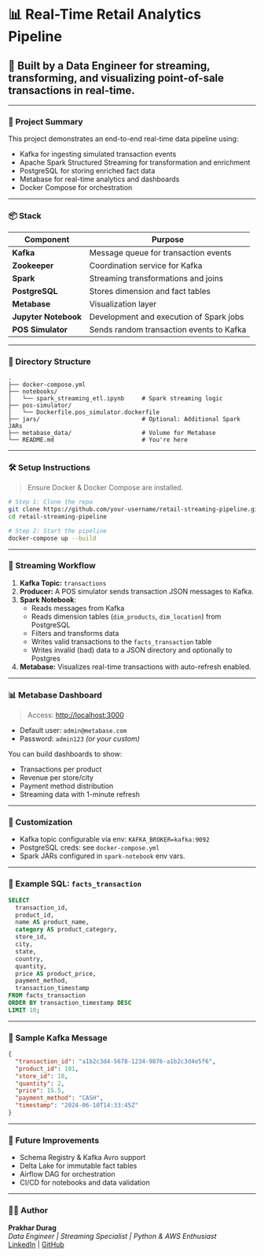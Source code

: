 
# 📊 Real-Time Retail Analytics Pipeline

## 🚀 Built by a Data Engineer for streaming, transforming, and visualizing point-of-sale transactions in real-time.

---

### 🧠 Project Summary

This project demonstrates an end-to-end real-time data pipeline using:

- Kafka for ingesting simulated transaction events
- Apache Spark Structured Streaming for transformation and enrichment
- PostgreSQL for storing enriched fact data
- Metabase for real-time analytics and dashboards
- Docker Compose for orchestration

---

### 📦 Stack

| Component         | Purpose                                 |
|------------------|-----------------------------------------|
| **Kafka**        | Message queue for transaction events    |
| **Zookeeper**    | Coordination service for Kafka          |
| **Spark**        | Streaming transformations and joins     |
| **PostgreSQL**   | Stores dimension and fact tables        |
| **Metabase**     | Visualization layer                     |
| **Jupyter Notebook** | Development and execution of Spark jobs |
| **POS Simulator**| Sends random transaction events to Kafka|

---

### 📁 Directory Structure

```
.
├── docker-compose.yml
├── notebooks/
│   └── spark_streaming_etl.ipynb     # Spark streaming logic
├── pos-simulator/
│   └── Dockerfile.pos_simulator.dockerfile
├── jars/                             # Optional: Additional Spark JARs
├── metabase_data/                    # Volume for Metabase
└── README.md                         # You're here
```

---

### 🛠️ Setup Instructions

> Ensure Docker & Docker Compose are installed.

```bash
# Step 1: Clone the repo
git clone https://github.com/your-username/retail-streaming-pipeline.git
cd retail-streaming-pipeline

# Step 2: Start the pipeline
docker-compose up --build
```

---

### 🔄 Streaming Workflow

1. **Kafka Topic:** `transactions`
2. **Producer:** A POS simulator sends transaction JSON messages to Kafka.
3. **Spark Notebook**:
   - Reads messages from Kafka
   - Reads dimension tables (`dim_products`, `dim_location`) from PostgreSQL
   - Filters and transforms data
   - Writes valid transactions to the `facts_transaction` table
   - Writes invalid (bad) data to a JSON directory and optionally to Postgres
4. **Metabase:** Visualizes real-time transactions with auto-refresh enabled.

---

### 📊 Metabase Dashboard

> Access: [http://localhost:3000](http://localhost:3000)

- Default user: `admin@metabase.com`
- Password: `admin123` *(or your custom)*

You can build dashboards to show:
- Transactions per product
- Revenue per store/city
- Payment method distribution
- Streaming data with 1-minute refresh

---

### 🔧 Customization

- Kafka topic configurable via env: `KAFKA_BROKER=kafka:9092`
- PostgreSQL creds: see `docker-compose.yml`
- Spark JARs configured in `spark-notebook` env vars.

---

### 📌 Example SQL: `facts_transaction`

```sql
SELECT 
  transaction_id,
  product_id,
  name AS product_name,
  category AS product_category,
  store_id,
  city,
  state,
  country,
  quantity,
  price AS product_price,
  payment_method,
  transaction_timestamp
FROM facts_transaction
ORDER BY transaction_timestamp DESC
LIMIT 10;
```

---

### 🧪 Sample Kafka Message

```json
{
  "transaction_id": "a1b2c3d4-5678-1234-9876-a1b2c3d4e5f6",
  "product_id": 101,
  "store_id": 10,
  "quantity": 2,
  "price": 15.5,
  "payment_method": "CASH",
  "timestamp": "2024-06-10T14:33:45Z"
}
```

---

### 📌 Future Improvements

- Schema Registry & Kafka Avro support
- Delta Lake for immutable fact tables
- Airflow DAG for orchestration
- CI/CD for notebooks and data validation

---

### 👨‍💻 Author

**Prakhar Durag**  
_Data Engineer | Streaming Specialist | Python & AWS Enthusiast_  
[LinkedIn](https://www.linkedin.com/in/prakhar-durag-ba9743199/) | [GitHub](https://github.com/prakhardurag)
